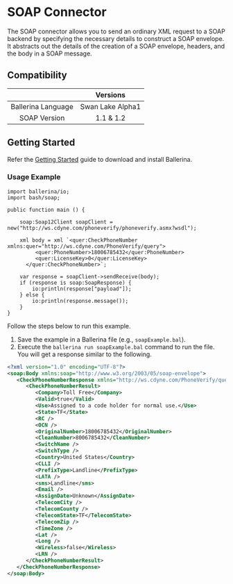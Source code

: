 # SOAP Connector

The SOAP connector allows you to send an ordinary XML request to a SOAP backend by specifying the necessary details to
construct a SOAP envelope. It abstracts out the details of the creation of a SOAP envelope, headers, and the body in a
SOAP message.

## Compatibility

|                          |      Versions      |
|:------------------------:|:------------------:|
| Ballerina Language       | Swan Lake Alpha1 |
| SOAP Version             | 1.1 & 1.2          |

## Getting Started

Refer the [Getting Started](https://ballerina.io/learn/getting-started/) guide to download and install Ballerina.

### Usage Example

```ballerina
import ballerina/io;
import bash/soap;
  
public function main () {

    soap:Soap12Client soapClient = new("http://ws.cdyne.com/phoneverify/phoneverify.asmx?wsdl");

    xml body = xml `<quer:CheckPhoneNumber xmlns:quer="http://ws.cdyne.com/PhoneVerify/query"> 
         <quer:PhoneNumber>18006785432</quer:PhoneNumber>
         <quer:LicenseKey>0</quer:LicenseKey>
      </quer:CheckPhoneNumber>`;

    var response = soapClient->sendReceive(body);
    if (response is soap:SoapResponse) {
        io:println(response["payload"]);
    } else {
        io:println(response.message());
    }
}
```

Follow the steps below to run this example.

1. Save the example in a Ballerina file (e.g., `soapExample.bal`).
2. Execute the `ballerina run soapExample.bal` command to run the file.
You will get a response similar to the following.

```xml
<?xml version="1.0" encoding="UTF-8"?>
<soap:Body xmlns:soap="http://www.w3.org/2003/05/soap-envelope">
   <CheckPhoneNumberResponse xmlns="http://ws.cdyne.com/PhoneVerify/query">
      <CheckPhoneNumberResult>
         <Company>Toll Free</Company>
         <Valid>true</Valid>
         <Use>Assigned to a code holder for normal use.</Use>
         <State>TF</State>
         <RC />
         <OCN />
         <OriginalNumber>18006785432</OriginalNumber>
         <CleanNumber>8006785432</CleanNumber>
         <SwitchName />
         <SwitchType />
         <Country>United States</Country>
         <CLLI />
         <PrefixType>Landline</PrefixType>
         <LATA />
         <sms>Landline</sms>
         <Email />
         <AssignDate>Unknown</AssignDate>
         <TelecomCity />
         <TelecomCounty />
         <TelecomState>TF</TelecomState>
         <TelecomZip />
         <TimeZone />
         <Lat />
         <Long />
         <Wireless>false</Wireless>
         <LRN />
      </CheckPhoneNumberResult>
   </CheckPhoneNumberResponse>
</soap:Body>
```
